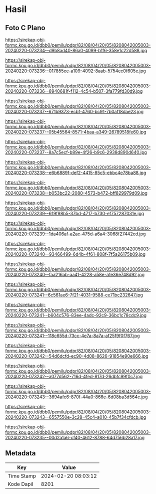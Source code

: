 # Hasil

## Foto C Plano

https://sirekap-obj-formc.kpu.go.id/dbb0/pemilu/pdpr/82/08/04/20/05/8208042005003-20240220-073234--d9b8ad40-86a0-4099-b1f6-358e1c22d588.jpg

https://sirekap-obj-formc.kpu.go.id/dbb0/pemilu/pdpr/82/08/04/20/05/8208042005003-20240220-073236--017855ee-a109-4092-8aab-5754ec0f605e.jpg

https://sirekap-obj-formc.kpu.go.id/dbb0/pemilu/pdpr/82/08/04/20/05/8208042005003-20240220-073236--8940681f-f112-4c54-b507-3fa779fd30d9.jpg

https://sirekap-obj-formc.kpu.go.id/dbb0/pemilu/pdpr/82/08/04/20/05/8208042005003-20240220-073237--671b9373-ecbf-4760-bc91-7b0af18dae23.jpg

https://sirekap-obj-formc.kpu.go.id/dbb0/pemilu/pdpr/82/08/04/20/05/8208042005003-20240220-073237--05b45564-8571-4baa-a349-26789518fe60.jpg

https://sirekap-obj-formc.kpu.go.id/dbb0/pemilu/pdpr/82/08/04/20/05/8208042005003-20240220-073237--8a7c5ecf-b89e-4f26-b9c6-2938d890d640.jpg

https://sirekap-obj-formc.kpu.go.id/dbb0/pemilu/pdpr/82/08/04/20/05/8208042005003-20240220-073238--e6b6889f-def2-4415-85c5-ebbc4e78ba88.jpg

https://sirekap-obj-formc.kpu.go.id/dbb0/pemilu/pdpr/82/08/04/20/05/8208042005003-20240220-073238--b053bc22-2080-4573-b472-bff829979d09.jpg

https://sirekap-obj-formc.kpu.go.id/dbb0/pemilu/pdpr/82/08/04/20/05/8208042005003-20240220-073239--619f98b5-37bd-4717-b730-ef757287031e.jpg

https://sirekap-obj-formc.kpu.go.id/dbb0/pemilu/pdpr/82/08/04/20/05/8208042005003-20240220-073239--1da406af-a2ac-475d-a6a4-3068f27442cd.jpg

https://sirekap-obj-formc.kpu.go.id/dbb0/pemilu/pdpr/82/08/04/20/05/8208042005003-20240220-073240--93466499-6d4b-4f61-808f-7f5a26175b09.jpg

https://sirekap-obj-formc.kpu.go.id/dbb0/pemilu/pdpr/82/08/04/20/05/8208042005003-20240220-073240--faa216ab-aa41-4228-a58e-a1e36e748d92.jpg

https://sirekap-obj-formc.kpu.go.id/dbb0/pemilu/pdpr/82/08/04/20/05/8208042005003-20240220-073241--6c561ae6-7f21-4031-9588-ce71bc232647.jpg

https://sirekap-obj-formc.kpu.go.id/dbb0/pemilu/pdpr/82/08/04/20/05/8208042005003-20240220-073241--b604c576-83ee-4adc-92c9-36bc1c78cdc9.jpg

https://sirekap-obj-formc.kpu.go.id/dbb0/pemilu/pdpr/82/08/04/20/05/8208042005003-20240220-073241--118c655d-73cc-4e7a-8a7a-af25f9f0f767.jpg

https://sirekap-obj-formc.kpu.go.id/dbb0/pemilu/pdpr/82/08/04/20/05/8208042005003-20240220-073242--54d6dcfd-ec90-4d08-8626-91854e90e666.jpg

https://sirekap-obj-formc.kpu.go.id/dbb0/pemilu/pdpr/82/08/04/20/05/8208042005003-20240220-073242--a077d562-716d-4fed-817d-26dbfc99f0c7.jpg

https://sirekap-obj-formc.kpu.go.id/dbb0/pemilu/pdpr/82/08/04/20/05/8208042005003-20240220-073243--3694afc6-870f-44a0-866e-6d08ba3d564c.jpg

https://sirekap-obj-formc.kpu.go.id/dbb0/pemilu/pdpr/82/08/04/20/05/8208042005003-20240220-073243--6557550e-3c28-45c4-a010-45b7f34cfdcb.jpg

https://sirekap-obj-formc.kpu.go.id/dbb0/pemilu/pdpr/82/08/04/20/05/8208042005003-20240220-073235--00d2a1a6-cf40-4612-8788-64d756b28a17.jpg


## Metadata

| Key        | Value               |
| ---------- | ------------------- |
| Time Stamp | 2024-02-20 08:03:12 |
| Kode Dapil | 8201                |



